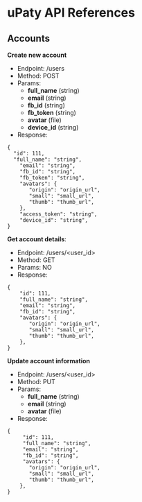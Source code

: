 uPaty API References
====================

Accounts
--------

**Create new account**

- Endpoint: /users
- Method: POST
- Params: 
    - **full_name** (string)
    - **email** (string)
    - **fb_id** (string)
    - **fb_token** (string)
    - **avatar** (file)
    - **device_id** (string)
- Response:

```
{  
  "id": 111,
  "full_name": "string",
    "email": "string",
    "fb_id": "string",
    "fb_token": "string",
    "avatars": {
       "origin": "origin_url",
       "small": "small_url",
       "thumb": "thumb_url",
    },
    "access_token": "string",
    "device_id": "string",      
}
```

**Get account details**:

- Endpoint: /users/<user_id>
- Method: GET
- Params: NO
- Response:

```
{
    "id": 111,
    "full_name": "string",
    "email": "string",
    "fb_id": "string",
    "avatars": {
       "origin": "origin_url",
       "small": "small_url",
       "thumb": "thumb_url",
    },
}
```

**Update account information**

- Endpoint: /users/<user_id>
- Method: PUT
- Params: 
    - **full_name** (string)
    - **email** (string)
    - **avatar** (file)
- Response:

```
{
     "id": 111,
     "full_name": "string",
     "email": "string",
     "fb_id": "string",
     "avatars": {
       "origin": "origin_url",
       "small": "small_url",
       "thumb": "thumb_url",
    },
}
```